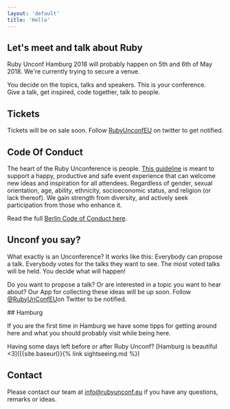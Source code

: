 ```yaml
---
layout: 'default'
title: 'Hello'
---
```

<div class="content-section white-bg" markdown="1">

## Let's meet and talk about Ruby

Ruby Unconf Hamburg 2018 will probably happen on 5th and 6th of May 2018. We're currently trying to secure a venue.

You decide on the topics, talks and speakers. This is your conference. <br />
Give a talk, get inspired, code together, talk to people.

</div>

<div class="content-section" markdown="1">

## Tickets

Tickets will be on sale soon. Follow <a href="https://twitter.com/RubyUnconfEU">RubyUnconfEU</a> on twitter to get notified.

</div>

<div class="content-section" markdown="1">

## Code Of Conduct

The heart of the Ruby Unconference is people. [This guideline](https://berlincodeofconduct.org/) is meant to support a happy, productive and safe event experience that can welcome new ideas and inspiration for all attendees. Regardless of gender, sexual orientation, age, ability, ethnicity, socioeconomic status, and religion (or lack thereof). We gain strength from diversity, and actively seek participation from those who enhance it.

Read the full [Berlin Code of Conduct here](https://berlincodeofconduct.org/).

</div>
<div class="content-section" markdown="1">

## Unconf you say?

What exactly is an Unconference? It works like this: Everybody can propose a talk. Everybody votes for the talks they want to see. The most voted talks will be held. You decide what will happen!

Do you want to propose a talk? Or are interested in a topic you want to hear about? Our App for collecting these ideas will be up soon. Follow <a href="https://twitter.com/RubyUnConfEU">@RubyUnConfEU</a>on Twitter to be notified.
</div>

<div class="content-section" markdown="1">
## Hamburg

If you are the first time in Hamburg we have some tipps for getting around here and what you should probably visit while being here.

Having some days left before or after Ruby Unconf? [Hamburg is beautiful <3]({{site.baseurl}}{% link sightseeing.md %})
</div>

<div class="content-section" markdown="1">

## Contact

Please contact our team at <a href="mailto:info@rubyunconf.eu">info@rubyunconf.eu</a> if you have
any questions, remarks or ideas.

</div>
